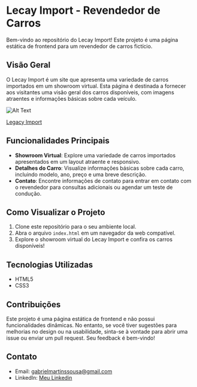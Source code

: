 # Lecay Import - Revendedor de Carros

Bem-vindo ao repositório do Lecay Import! Este projeto é uma página estática de frontend para um revendedor de carros fictício.

## Visão Geral

O Lecay Import é um site que apresenta uma variedade de carros importados em um showroom virtual. Esta página é destinada a fornecer aos visitantes uma visão geral dos carros disponíveis, com imagens atraentes e informações básicas sobre cada veículo.

![Alt Text](https://s6.ezgif.com/tmp/ezgif-6-faffc2c0b9.gif)

[Legacy Import](https://vaconer.github.io/Cars/)

## Funcionalidades Principais

- **Showroom Virtual**: Explore uma variedade de carros importados apresentados em um layout atraente e responsivo.
- **Detalhes do Carro**: Visualize informações básicas sobre cada carro, incluindo modelo, ano, preço e uma breve descrição.
- **Contato**: Encontre informações de contato para entrar em contato com o revendedor para consultas adicionais ou agendar um teste de condução.

## Como Visualizar o Projeto

1. Clone este repositório para o seu ambiente local.
2. Abra o arquivo `index.html` em um navegador da web compatível.
3. Explore o showroom virtual do Lecay Import e confira os carros disponíveis!

## Tecnologias Utilizadas

- HTML5
- CSS3

## Contribuições

Este projeto é uma página estática de frontend e não possui funcionalidades dinâmicas. No entanto, se você tiver sugestões para melhorias no design ou na usabilidade, sinta-se à vontade para abrir uma issue ou enviar um pull request. Seu feedback é bem-vindo!

## Contato

- Email: gabrielmartinssousa@gmail.com
- LinkedIn: [Meu Linkedin](https://www.linkedin.com/in/gabriel-martins-3b76b122a/)

